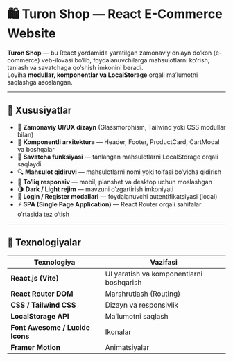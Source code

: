 # 🛍️ Turon Shop — React E-Commerce Website

**Turon Shop** — bu React yordamida yaratilgan zamonaviy onlayn do‘kon (e-commerce) veb-ilovasi bo‘lib, foydalanuvchilarga mahsulotlarni ko‘rish, tanlash va savatchaga qo‘shish imkonini beradi.  
Loyiha **modullar, komponentlar va LocalStorage** orqali ma’lumotni saqlashga asoslangan.

---

## 🚀 Xususiyatlar

- 💎 **Zamonaviy UI/UX dizayn** (Glassmorphism, Tailwind yoki CSS modullar bilan)
- 🧩 **Komponentli arxitektura** — Header, Footer, ProductCard, CartModal va boshqalar
- 🛒 **Savatcha funksiyasi** — tanlangan mahsulotlarni LocalStorage orqali saqlaydi
- 🔍 **Mahsulot qidiruvi** — mahsulotlarni nomi yoki toifasi bo‘yicha qidirish
- 📱 **To‘liq responsiv** — mobil, planshet va desktop uchun moslashgan
- 🌗 **Dark / Light rejim** — mavzuni o‘zgartirish imkoniyati
- 🔐 **Login / Register modallari** — foydalanuvchi autentifikatsiyasi (local)
- ⚡ **SPA (Single Page Application)** — React Router orqali sahifalar o‘rtasida tez o‘tish

---

## 🧰 Texnologiyalar

| Texnologiya                     | Vazifasi                                 |
| ------------------------------- | ---------------------------------------- |
| **React.js (Vite)**             | UI yaratish va komponentlarni boshqarish |
| **React Router DOM**            | Marshrutlash (Routing)                   |
| **CSS / Tailwind CSS**          | Dizayn va responsivlik                   |
| **LocalStorage API**            | Ma’lumotni saqlash                       |
| **Font Awesome / Lucide Icons** | Ikonalar                                 |
| **Framer Motion**               | Animatsiyalar                            |
